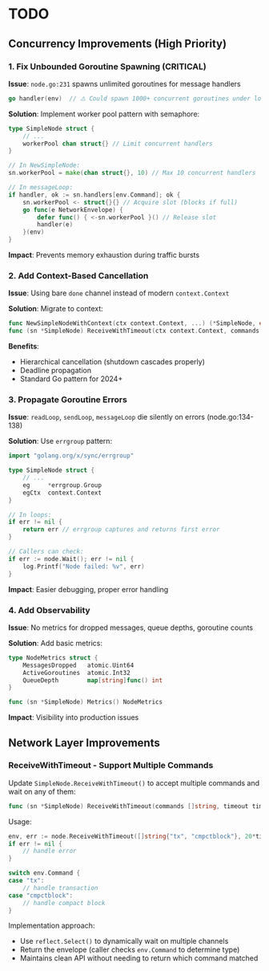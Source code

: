 # TODO

## Concurrency Improvements (High Priority)

### 1. Fix Unbounded Goroutine Spawning (CRITICAL)
**Issue**: `node.go:231` spawns unlimited goroutines for message handlers
```go
go handler(env)  // ⚠️ Could spawn 1000+ concurrent goroutines under load
```

**Solution**: Implement worker pool pattern with semaphore:
```go
type SimpleNode struct {
    // ...
    workerPool chan struct{} // Limit concurrent handlers
}

// In NewSimpleNode:
sn.workerPool = make(chan struct{}, 10) // Max 10 concurrent handlers

// In messageLoop:
if handler, ok := sn.handlers[env.Command]; ok {
    sn.workerPool <- struct{}{} // Acquire slot (blocks if full)
    go func(e NetworkEnvelope) {
        defer func() { <-sn.workerPool }() // Release slot
        handler(e)
    }(env)
}
```

**Impact**: Prevents memory exhaustion during traffic bursts

### 2. Add Context-Based Cancellation
**Issue**: Using bare `done` channel instead of modern `context.Context`

**Solution**: Migrate to context:
```go
func NewSimpleNodeWithContext(ctx context.Context, ...) (*SimpleNode, error)
func (sn *SimpleNode) ReceiveWithTimeout(ctx context.Context, commands []string, timeout time.Duration)
```

**Benefits**:
- Hierarchical cancellation (shutdown cascades properly)
- Deadline propagation
- Standard Go pattern for 2024+

### 3. Propagate Goroutine Errors
**Issue**: `readLoop`, `sendLoop`, `messageLoop` die silently on errors (node.go:134-138)

**Solution**: Use `errgroup` pattern:
```go
import "golang.org/x/sync/errgroup"

type SimpleNode struct {
    // ...
    eg     *errgroup.Group
    egCtx  context.Context
}

// In loops:
if err != nil {
    return err // errgroup captures and returns first error
}

// Callers can check:
if err := node.Wait(); err != nil {
    log.Printf("Node failed: %v", err)
}
```

**Impact**: Easier debugging, proper error handling

### 4. Add Observability
**Issue**: No metrics for dropped messages, queue depths, goroutine counts

**Solution**: Add basic metrics:
```go
type NodeMetrics struct {
    MessagesDropped   atomic.Uint64
    ActiveGoroutines  atomic.Int32
    QueueDepth        map[string]func() int
}

func (sn *SimpleNode) Metrics() NodeMetrics
```

**Impact**: Visibility into production issues

## Network Layer Improvements

### ReceiveWithTimeout - Support Multiple Commands
Update `SimpleNode.ReceiveWithTimeout()` to accept multiple commands and wait on any of them:

```go
func (sn *SimpleNode) ReceiveWithTimeout(commands []string, timeout time.Duration) (NetworkEnvelope, error)
```

Usage:
```go
env, err := node.ReceiveWithTimeout([]string{"tx", "cmpctblock"}, 20*time.Minute)
if err != nil {
    // handle error
}

switch env.Command {
case "tx":
    // handle transaction
case "cmpctblock":
    // handle compact block
}
```

Implementation approach:
- Use `reflect.Select()` to dynamically wait on multiple channels
- Return the envelope (caller checks `env.Command` to determine type)
- Maintains clean API without needing to return which command matched
